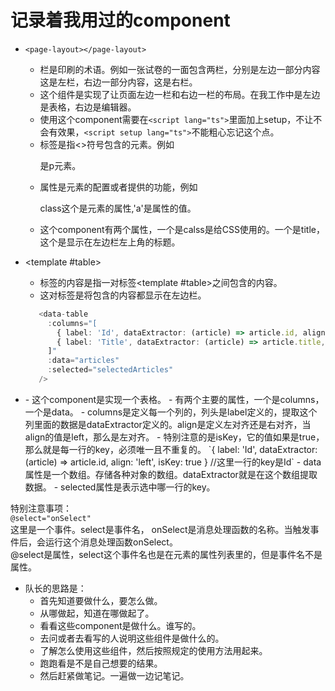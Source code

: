 # 记录着我用过的component
 - `<page-layout></page-layout>`
   - 栏是印刷的术语。例如一张试卷的一面包含两栏，分别是左边一部分内容这是左栏，右边一部分内容，这是右栏。
   - 这个组件是实现了让页面左边一栏和右边一栏的布局。在我工作中是左边是表格，右边是编辑器。
   - 使用这个component需要在`<script lang="ts">`里面加上setup，不让不会有效果，`<script setup lang="ts">`不能粗心忘记这个点。
    - 标签是指<>符号包含的元素。例如<p>是p元素。
   - 属性是元素的配置或者提供的功能，例如 <p class='a'> class这个是元素的属性,'a'是属性的值。
   - 这个component有两个属性，一个是calss是给CSS使用的。一个是title，这个是显示在左边栏左上角的标题。
 - <template #table></template>
   - 标签的内容是指一对标签<template #table></template>之间包含的内容。
   - 这对标签是将包含的内容都显示在左边栏。

   ```ts
      <data-table
        :columns="[
          { label: 'Id', dataExtractor: (article) => article.id, align: 'left', isKey: true },
          { label: 'Title', dataExtractor: (article) => article.title, align: 'left' },
        ]"
        :data="articles"
        :selected="selectedArticles"
      />
   ```

 - <data-table/>
   - 这个component是实现一个表格。
   - 有两个主要的属性，一个是columns，一个是data。
     - columns是定义每一个列的，列头是label定义的，提取这个列里面的数据是dataExtractor定义的。align是定义左对齐还是右对齐，当align的值是left，那么是左对齐。
       - 特别注意的是isKey，它的值如果是true，那么就是每一行的key，必须唯一且不重复的。
        `{ label: 'Id', dataExtractor: (article) => article.id, align: 'left', isKey: true } //这里一行的key是Id`
     - data属性是一个数组。存储各种对象的数组。dataExtractor就是在这个数组提取数据。
     - selected属性是表示选中哪一行的key。
  特别注意事项：    
   `@select="onSelect"`    
   这里是一个事件。select是事件名， onSelect是消息处理函数的名称。当触发事件后，会运行这个消息处理函数onSelect。    
   @select是属性，select这个事件名也是在元素的属性列表里的，但是事件名不是属性。    

- 队长的思路是：
  - 首先知道要做什么，要怎么做。
  - 从哪做起，知道在哪做起了。
  - 看看这些component是做什么。谁写的。
  - 去问或者去看写的人说明这些组件是做什么的。
  - 了解怎么使用这些组件，然后按照规定的使用方法用起来。
  - 跑跑看是不是自己想要的结果。
  - 然后赶紧做笔记。一遍做一边记笔记。